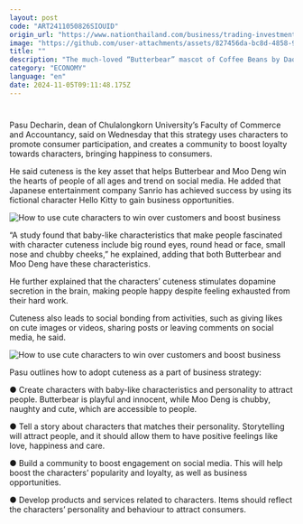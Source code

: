 ```yaml
---
layout: post
code: "ART2411050826SIOUID"
origin_url: "https://www.nationthailand.com/business/trading-investment/40041592"
image: "https://github.com/user-attachments/assets/827456da-bc8d-4858-9d60-ee9711febbc1"
title: ""
description: "The much-loved “Butterbear” mascot of Coffee Beans by Dao and the baby pygmy hippopotamus, “Moo Deng” (bouncy pig) are good examples of emotional strategies to access business opportunities."
category: "ECONOMY"
language: "en"
date: 2024-11-05T09:11:48.175Z
---
```


# 









Pasu Decharin, dean of Chulalongkorn University’s Faculty of Commerce and Accountancy, said on Wednesday that this strategy uses characters to promote consumer participation, and creates a community to boost loyalty towards characters, bringing happiness to consumers.

He said cuteness is the key asset that helps Butterbear and Moo Deng win the hearts of people of all ages and trend on social media. He added that Japanese entertainment company Sanrio has achieved success by using its fictional character Hello Kitty to gain business opportunities.

  ![How to use cute characters to win over customers and boost business](https://github.com/user-attachments/assets/7fa68a2f-f415-4bca-aff5-15efdef96781)

“A study found that baby-like characteristics that make people fascinated with character cuteness include big round eyes, round head or face, small nose and chubby cheeks,” he explained, adding that both Butterbear and Moo Deng have these characteristics.

He further explained that the characters’ cuteness stimulates dopamine secretion in the brain, making people happy despite feeling exhausted from their hard work.

Cuteness also leads to social bonding from activities, such as giving likes on cute images or videos, sharing posts or leaving comments on social media, he said.

  
  ![How to use cute characters to win over customers and boost business](https://github.com/user-attachments/assets/0498b157-aed6-4ed1-87b2-ea378b75038f)

Pasu outlines how to adopt cuteness as a part of business strategy:

● Create characters with baby-like characteristics and personality to attract people. Butterbear is playful and innocent, while Moo Deng is chubby, naughty and cute, which are accessible to people.

● Tell a story about characters that matches their personality. Storytelling will attract people, and it should allow them to have positive feelings like love, happiness and care.

● Build a community to boost engagement on social media. This will help boost the characters’ popularity and loyalty, as well as business opportunities.

● Develop products and services related to characters. Items should reflect the characters’ personality and behaviour to attract consumers.

